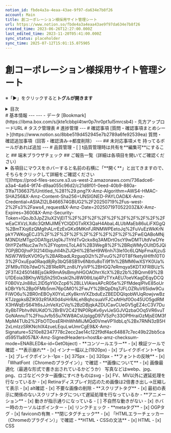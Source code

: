 ```yaml
---
notion_id: fbde4a3a-4eaa-43ae-9f97-da634e7b8f26
account: Main
title: 創コーポレーション様採用サイト管理シート
url: https://www.notion.so/fbde4a3a4eaa43ae9f97da634e7b8f26
created_time: 2023-06-26T12:27:00.000Z
last_edited_time: 2023-11-20T05:41:00.000Z
sync_status: placeholder
sync_time: 2025-07-12T15:01:15.075905
---
```

# 創コーポレーション様採用サイト管理シート

※「▶︎」をクリックすると**トグルが開きます**
<details>
<summary>目次</summary>
</details>
# 基本情報
---
---
- データ
[Bookmark](https://ibma.box.com/s/jkte1cbbpl4twr0p7nr0pt1ul5mrcsb4)
- 先方アップロードURL
# タスク管理表
# 進捗管理
---
# 確認事項
[質問・確認事項まとめシート](https://www.notion.so/8bbe519d452945e7b2789a6fe92539ea) 
質問・確認追加事項（回答・確認済み→都度削除）
---
## 未対応事項メモ
持ってるボールがあれば追加
---
# 品質管理
- [ ] ❗️品質管理時は共有を**編集可**にすること
## 端末ブラウザチェック
## ご報告一覧（詳細は各項目を開いてご確認ください）
<details>
<summary>各項目にマウスをホバーすると名前の右横に「**開く**」と出てきますので、そちらをクリックして詳細をご確認ください</summary>
</details>
  ![](https://prod-files-secure.s3.us-west-2.amazonaws.com/736adce6-a3a4-4a64-9f74-d9aa055c96d2/c21d8f01-0eed-40b9-880a-31fa71366375/Untitled_%281%29.png?X-Amz-Algorithm=AWS4-HMAC-SHA256&X-Amz-Content-Sha256=UNSIGNED-PAYLOAD&X-Amz-Credential=ASIAZI2LB466574GBUG2%2F20250719%2Fus-west-2%2Fs3%2Faws4_request&X-Amz-Date=20250719T052203Z&X-Amz-Expires=3600&X-Amz-Security-Token=IQoJb3JpZ2luX2VjEIT%2F%2F%2F%2F%2F%2F%2F%2F%2F%2FwEaCXVzLXdlc3QtMiJIMEYCIQDGTxRX3QaH4AbaL4LUbMaEb86uLiFXGgQ%2BmTXoj6zQMgIhALrrEzExGKx9MKnFJRNMWPEetoJq%2FuVuEzWkKrNpkY7WKogECJ3%2F%2F%2F%2F%2F%2F%2F%2F%2F%2FwEQABoMNjM3NDIzMTgzODA1IgzUq0kJThYdTvQckx8q3AMDrtOscY9wDMTUtdVwDYe0hYPZefNuc2w7n%2FYoptmLToLA6%2B3Weg8%2F%2BRqWMyOUItD5JQi7GPjBD0jhxP3I214l0iquhIl4hZlJQHI%2B1eH9W6nh7i3le10c6LQNpFmaXjzuSNSW7W9zKVOfGy%2BARbadLRzguq0i2h%2FvuG%2F0T8FfketyliHIfh10T03%2FOxuEpa0Raqd8jRy3bQ58SB1lv6NbtIu8oTi9f1h%2BMM6wXSYK0Ua%2FM9u110b7dwD%2B1ReRPLzn8UYyiVP%2BHGQ7eRmqya5KDTXFRlBUz%2F3T42450148EjsGkR9mA9sBmyhHGOAOhrrXcX%2Bz2b%2BQnm69%2BU1DEoia3BKhyWSj5h25tOxskl2hJ8W06tLtaj4PzTYxAEU7oeVKagDEqyDCQF0B0VzJn88zL2ID5pYl0rZcp6%2BLLVIAiesAPcR05e%2FfMdeqlPIvE85oUrkDBrYb%2Bp0FMb5nm76pGMO%2FwJY%2BtQpDtq7JFLOZRuV65idw9CuFiWO6u%2BR0nEBOyX0YxLzKy8krnVXZbduEzZBEDDQIqobWUqRowjvwBzKTJzgpksBZlK93zR1AX0d4sHrRALehBqhcsuaVFJCxAtHsf0Oo45UO5gdRMX3HWqErS641t6sJJnVeXzCVq%2BzDBjqkAZDUCavCUeGV5gEZ4cC3V7DuXyBbTPbhvINIUKdO%2BrBV2C421NP0RpKv6yvIJeSGJVQzbaOOq5VR6vuTGoNAnnuT%2FhuJvfb55u7KW8ACsUplggD97V5zPc33OPfHraiOzMjsE0M3fMpM4TUb2%2FbOTDosERHhWhMliJMQd0VmeVP1ldbLq%2Bx7RNN3zB5H2xLmIzzSRKNchIX4zueLEquLwUmrCgE9&X-Amz-Signature=5210e82347778c2ecc2ae14c122f9df4ac64887c7ec49b22bb5cad59511a8057&X-Amz-SignedHeaders=host&x-amz-checksum-mode=ENABLED&x-id=GetObject)
- **コンソールエラー**
  - [x] 検証ツールで確認
- **表示崩れ**
  - [x] インナー幅以上(1920px)
  - [x] ブレイクポイント+1px
  - [x] ブレイクポイント-1px
  - [x] 375px
  - [x] 320px
- **フォントの反映**
  - [x] 「WhatFont（Chromeのプラグイン）」で確認
- **画像について**
  - [x] 画像最適化（最適な形式で書き出されているかどうか）
写真などはwebp、jpg、png、ロゴなどベクター画像にすべきものはsvg
  - [x] FV、MV以外に遅延処理を行なっているか
  - [x] Retinaディスプレイ対応のため画像は2倍書き出し→圧縮して表示
  - [x] alt確認
  - [x] 不要な画像の削除
- **スクリプトタグ**
  - [x] 最初の表示に関係のないスクリプトタグについて遅延処理を行なっているか
- **アニメーション**
  - [x] 動きが指示通りになっている
  - [ ] 不自然な動きがない
  - [x] ホバー時のカーソルはポインター
  - [x] リンクチェック
- **metaタグ**
  - [x] OGPタグ
  - [x] faviconの有無
- **閉じタグチェック**
  - [x] 「HTMLエラーチェッカー（Chromeのプラグイン）」で確認
- **HTML・CSSの文法**
  - [x] HTML
  - [x] CSS